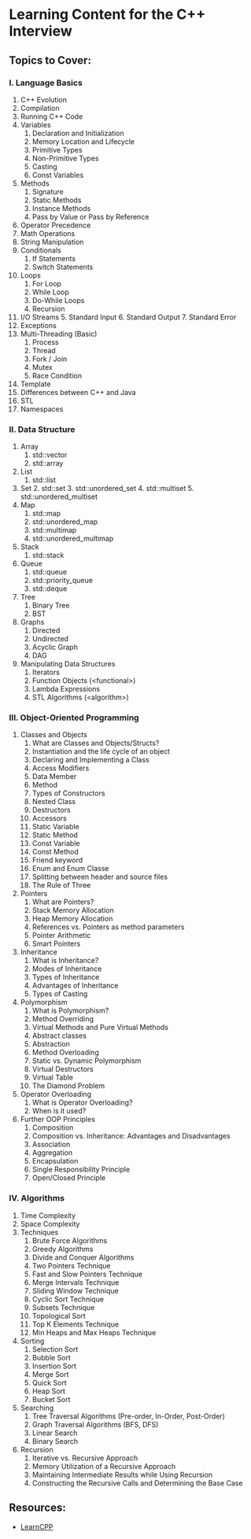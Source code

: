 # Learning Content for the C++ Interview

## Topics to Cover: 

### I. Language Basics

1. C++ Evolution
2. Compilation
3. Running C++ Code
4. Variables
   1. Declaration and Initialization
   2. Memory Location and Lifecycle
   3. Primitive Types
   4. Non-Primitive Types
   5. Casting
   6. Const Variables
5. Methods
   1. Signature
   2. Static Methods
   3. Instance Methods
   4. Pass by Value or Pass by Reference
6. Operator Precedence
7. Math Operations
8. String Manipulation
9. Conditionals
    1. If Statements 
    2. Switch Statements
10. Loops
     1. For Loop
     2. While Loop
     3. Do-While Loops
     4. Recursion
11. I/O Streams
     5. Standard Input
     6. Standard Output
     7. Standard Error
12. Exceptions
13. Multi-Threading (Basic)
     1. Process 
     2. Thread
     3. Fork / Join
     4. Mutex
     5. Race Condition
14. Template
15. Differences between C++ and Java
16. STL
17. Namespaces

### II. Data Structure

1. Array
   1. std::vector
   2. std::array
2. List
   1. std::list
3. Set
   2. std::set
   3. std::unordered_set
   4. std::multiset
   5. std::unordered_multiset
4. Map
   1. std::map
   2. std::unordered_map
   3. std::multimap
   4. std::unordered_multimap
5. Stack
   1. std::stack
6. Queue
   1. std::queue
   2. std::priority_queue
   3. std::deque
7. Tree
   1. Binary Tree
   2. BST
8. Graphs
   1. Directed
   2. Undirected
   3. Acyclic Graph
   4. DAG
9. Manipulating Data Structures
   1. Iterators
   2. Function Objects (\<functional>)
   3. Lambda Expressions
   4. STL Algorithms (\<algorithm>)

### III. Object-Oriented Programming

1. Classes and Objects
   1. What are Classes and Objects/Structs?
   2. Instantiation and the life cycle of an object
   3. Declaring and Implementing a Class
   4. Access Modifiers
   5. Data Member
   6. Method
   7. Types of Constructors
   8. Nested Class
   9. Destructors
   10. Accessors
   11. Static Variable
   12. Static Method
   13. Const Variable
   14. Const Method
   15. Friend keyword
   16. Enum and Enum Classe
   17. Splitting between header and source files
   18. The Rule of Three
2. Pointers
   1. What are Pointers?
   2. Stack Memory Allocation
   3. Heap Memory Allocation
   4. References vs. Pointers as method parameters
   5. Pointer Arithmetic
   6. Smart Pointers
3. Inheritance
   1. What is Inheritance?
   2. Modes of Inheritance
   3. Types of Inheritance
   4. Advantages of Inheritance
   5. Types of Casting
4. Polymorphism
   1. What is Polymorphism?
   2. Method Overriding
   3. Virtual Methods and Pure Virtual Methods
   4. Abstract classes
   5. Abstraction
   6. Method Overloading
   7. Static vs. Dynamic Polymorphism
   8. Virtual Destructors
   9. Virtual Table
   10. The Diamond Problem
5. Operator Overloading
   1. What is Operator Overloading?
   2. When is it used?
6. Further OOP Principles
   1. Composition
   2. Composition vs. Inheritance: Advantages and Disadvantages
   3. Association
   4. Aggregation
   5. Encapsulation
   6. Single Responsibility Principle
   7. Open/Closed Principle

### IV. Algorithms

1. Time Complexity
2. Space Complexity
3. Techniques
   1. Brute Force Algorithms
   2. Greedy Algorithms
   3. Divide and Conquer Algorithms
   4. Two Pointers Technique
   5. Fast and Slow Pointers Technique
   6. Merge Intervals Technique
   7. Sliding Window Technique
   8. Cyclic Sort Technique
   9. Subsets Technique
   10. Topological Sort
   11. Top K Elements Technique
   12. Min Heaps and Max Heaps Technique
4. Sorting
   1. Selection Sort
   2. Bubble Sort
   3. Insertion Sort
   4. Merge Sort
   5. Quick Sort
   6. Heap Sort
   7. Bucket Sort
5. Searching
   1. Tree Traversal Algorithms (Pre-order, In-Order, Post-Order)
   2. Graph Traversal Algorithms (BFS, DFS)
   3. Linear Search
   4. Binary Search
6. Recursion
   1. Iterative vs. Recursive Approach
   2. Memory Utilization of a Recursive Approach
   3. Maintaining Intermediate Results while Using Recursion
   4. Constructing the Recursive Calls and Determining the Base Case

## Resources:
- [LearnCPP](https://www.learncpp.com/)
